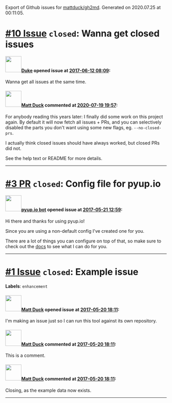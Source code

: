 Export of Github issues for [mattduck/gh2md](https://github.com/mattduck/gh2md). Generated on 2020.07.25 at 00:11:05.

# [\#10 Issue](https://github.com/mattduck/gh2md/issues/10) `closed`: Wanna get closed issues

#### <img src="https://avatars0.githubusercontent.com/u/6499816?v=4" width="50">[Duke](https://github.com/longwdl) opened issue at [2017-06-12 08:09](https://github.com/mattduck/gh2md/issues/10):

Wanna get all issues at the same time.

#### <img src="https://avatars2.githubusercontent.com/u/1607892?v=4" width="50">[Matt Duck](https://github.com/mattduck) commented at [2020-07-19 19:57](https://github.com/mattduck/gh2md/issues/10#issuecomment-660699450):

For anybody reading this years later: I finally did some work on this project again. By default it will now fetch all issues + PRs, and you can selectively disabled the parts you don't want using some new flags, eg. `--no-closed-prs`.

I actually think closed issues should have always worked, but closed PRs did not.

See the help text or README for more details.


-------------------------------------------------------------------------------

# [\#3 PR](https://github.com/mattduck/gh2md/pull/3) `closed`: Config file for pyup.io

#### <img src="https://avatars0.githubusercontent.com/u/16239342?v=4" width="50">[pyup.io bot](https://github.com/pyup-bot) opened issue at [2017-05-21 12:59](https://github.com/mattduck/gh2md/pull/3):

Hi there and thanks for using pyup.io!

Since you are using a non-default config I've created one for you.

There are a lot of things you can configure on top of that, so make sure to check out the [docs](https://pyup.io/docs/configuration/) to see what I can do for you.




-------------------------------------------------------------------------------

# [\#1 Issue](https://github.com/mattduck/gh2md/issues/1) `closed`: Example issue
**Labels**: `enhancement`


#### <img src="https://avatars2.githubusercontent.com/u/1607892?v=4" width="50">[Matt Duck](https://github.com/mattduck) opened issue at [2017-05-20 18:11](https://github.com/mattduck/gh2md/issues/1):

I'm making an issue just so I can run this tool against its own repository.

#### <img src="https://avatars2.githubusercontent.com/u/1607892?v=4" width="50">[Matt Duck](https://github.com/mattduck) commented at [2017-05-20 18:11](https://github.com/mattduck/gh2md/issues/1#issuecomment-302889476):

This is a comment.

#### <img src="https://avatars2.githubusercontent.com/u/1607892?v=4" width="50">[Matt Duck](https://github.com/mattduck) commented at [2017-05-20 18:11](https://github.com/mattduck/gh2md/issues/1#issuecomment-302889489):

Closing, as the example data now exists.


-------------------------------------------------------------------------------

